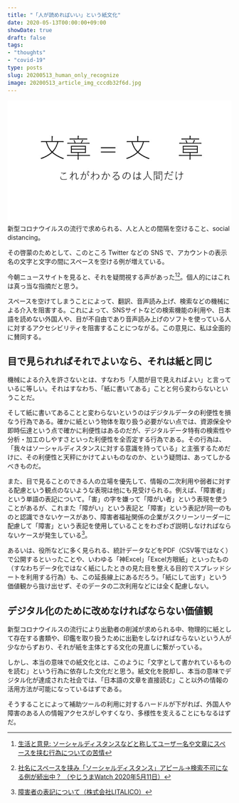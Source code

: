 ```yaml
---
title: "「人が読めればいい」という紙文化"
date: 2020-05-13T00:00:00+09:00
showDate: true
draft: false
tags:
- "thoughts"
- "covid-19"
type: posts
slug: 20200513_human_only_recognize
image: 20200513_article_img_cccdb32f6d.jpg
---
```

![Cover Image](./20200513_article_img_cccdb32f6d.jpg)
新型コロナウイルスの流行で求められる、人と人との間隔を空けること、social distancing。

その啓蒙のためとして、このところ Twitter などの SNS で、アカウントの表示名の文字と文字の間にスペースを空ける例が増えている。

今朝ニュースサイトを見ると、それを疑問視する声があった[^1][^2]。個人的にはこれは真っ当な指摘だと思う。

スペースを空けてしまうことによって、翻訳、音声読み上げ、検索などの機械による介入を阻害する。これによって、SNSサイトなどの検索機能の利用や、日本語を読めない外国人や、目が不自由であり音声読み上げのソフトを使っている人に対するアクセシビリティを阻害することにつながる。この意見に、私は全面的に賛同する。

## 目で見られればそれでよいなら、それは紙と同じ

機械による介入を許さないとは、すなわち「人間が目で見えればよい」と言っているに等しい。それはすなわち、「紙に書いてある」ことと何ら変わらないということだ。

そして紙に書いてあることと変わらないというのはデジタルデータの利便性を損なう行為である。確かに紙という物体を取り扱う必要がない点では、資源保全や即時伝達という点で確かに利便性はあるのだが、デジタルデータ特有の検索性や分析・加工のしやすさといった利便性を全否定する行為である。その行為は、「我々はソーシャルディスタンスに対する意識を持っている」と主張するためだけに、その利便性と天秤にかけてよいものなのか、という疑問は、あってしかるべきものだ。

また、目で見ることのできる人の立場を優先して、情報の二次利用や弱者に対する配慮という観点のないような表現は他にも見受けられる。例えば、「障害者」という単語の表記について。「害」の字を嫌って「障がい者」という表現を使うことがあるが、これまた「障がい」という表記と「障害」という表記が同一のものと認識できないケースがあり、障害者福祉関係の企業がスクリーンリーダーに配慮して「障害」という表記を使用していることをわざわざ説明しなければならないケースが発生している[^3]。

あるいは、役所などに多く見られる、統計データなどをPDF（CSV等ではなく）で公開するといったことや、いわゆる「神Excel」「Excel方眼紙」といったもの（すなわちデータ化ではなく紙にしたときの見た目を整える目的でスプレッドシートを利用する行為）も、この延長線上にあるだろう。「紙にして出す」という価値観から抜け出せず、そのデータの二次利用などには全く配慮しない。

## デジタル化のために改めなければならない価値観

新型コロナウイルスの流行により出勤者の削減が求められる中、物理的に紙として存在する書類や、印鑑を取り扱うために出勤をしなければならないという人が少なからずおり、それが紙を主体とする文化の見直しに繋がっている。

しかし、本当の意味での紙文化とは、このように「文字として書かれているものを読む」という行為に依存した文化だと思う。紙文化を脱却し、本当の意味でデジタル化が達成された社会では、「日本語の文章を直接読む」こと以外の情報の活用方法が可能になっているはずである。

そうすることによって補助ツールの利用に対するハードルが下がれば、外国人や障害のある人の情報アクセスがしやすくなり、多様性を支えることにもなるはずだ。

[^1]: [生活と意見: ソーシャルディスタンスなどと称してユーザー名や文章にスペースを挟む行為についての苦情](https://gist.github.com/mala/08fdbc680d84bb1b2305688282f26cea)
[^2]: [社名にスペースを挟み「ソーシャルディスタンス」アピール→検索不可になる例が続出中？ （やじうまWatch 2020年5月11日）](https://internet.watch.impress.co.jp/docs/yajiuma/1251552.html)
[^3]: [障害者の表記について（株式会社LITALICO）](https://litalico.co.jp/aboutsite/)